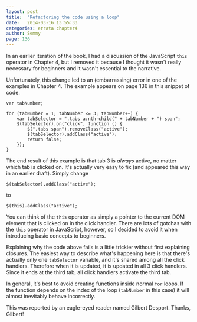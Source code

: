 ```yaml
---
layout: post
title:  "Refactoring the code using a loop"
date:   2014-03-16 13:55:33
categories: errata chapter4
author: Semmy
page: 136
---
```


In an earlier iteration of the book, I had a discussion of the JavaScript `this`
operator in Chapter 4, but I removed it because I thought it wasn't really
necessary for beginners and it wasn't essential to the narrative.

Unfortunately, this change led to an (embarrassing) error in one of the examples
in Chapter 4. The example appears on page 136 in this snippet of code.

    var tabNumber;
   
    for (tabNumber = 1; tabNumber <= 3; tabNumber++) {
        var tabSelector = ".tabs a:nth-child(" + tabNumber + ") span";
        $(tabSelector).on("click", function () {
            $(".tabs span").removeClass("active");
            $(tabSelector).addClass("active");
            return false;
        });
    }

The end result of this example is that tab 3 is _always_ active, no matter which
tab is clicked on. It's actually very easy to fix (and appeared this way in an
earlier draft). Simply change

    $(tabSelector).addClass("active");

to

    $(this).addClass("active");
    

You can think of the `this` operator as simply a pointer to the current DOM
element that is clicked on in the click handler. There are lots of gotchas with
the `this` operator in JavaScript, however, so I decided to avoid it when
introducing basic concepts to beginners.
    
Explaining why the code above fails is a little trickier without first
explaining closures. The easiest way to describe what's happening here
is that there's actually only one `tabSelector` variable, and it's shared among
all the click handlers. Therefore when it is updated, it is updated in all 3
click handlers. Since it ends at the third tab, all click handlers activate
the third tab.

In general, it's best to avoid creating functions inside normal `for` loops.
If the function depends on the index of the loop (`tabNumber` in this case)
it will almost inevitably behave incorrectly.

This was reported by an eagle-eyed reader named Gilbert Desport. Thanks,
Gilbert!